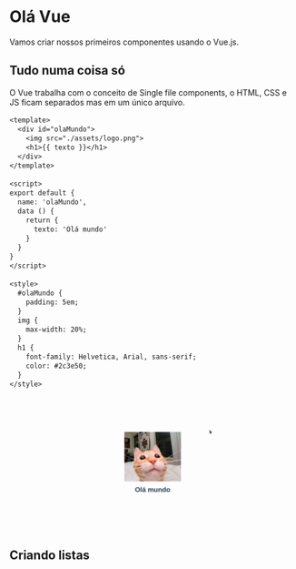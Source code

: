# Olá Vue

Vamos criar nossos primeiros componentes usando o Vue.js.

## Tudo numa coisa só

O Vue trabalha com o conceito de Single file components, o HTML, CSS e JS ficam separados mas em um único arquivo.

```vue
<template>
  <div id="olaMundo">
    <img src="./assets/logo.png">
    <h1>{{ texto }}</h1>
  </div>
</template>

<script>
export default {
  name: 'olaMundo',
  data () {
    return {
      texto: 'Olá mundo'
    }
  }
}
</script>

<style>
  #olaMundo {
    padding: 5em;
  }
  img {
    max-width: 20%;
  }
  h1 {
    font-family: Helvetica, Arial, sans-serif;
    color: #2c3e50;
  }
</style>
```

![More transitions](assets/01.png)


## Criando listas
